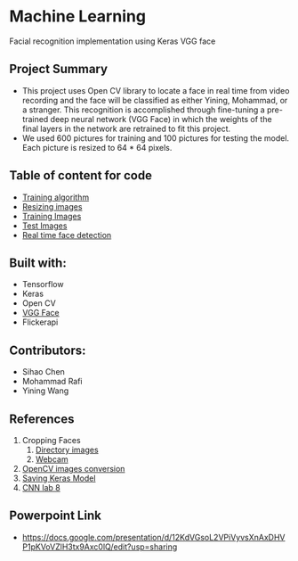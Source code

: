 # Machine Learning
Facial recognition implementation using Keras VGG face

## Project Summary
* This project uses Open CV library to locate a face in real time from video recording and the face will be classified as either Yining, Mohammad, or a stranger. This recognition is accomplished through fine-tuning a pre-trained deep neural network (VGG Face) in which the weights of the final layers in the network are retrained to fit this project.
* We used 600 pictures for training and 100 pictures for testing the model. Each picture is resized to 64 * 64 pixels.

## Table of content for code
* [Training algorithm](https://github.com/YinWang3026/MLProj/blob/master/Detailed_Proj.ipynb)
* [Resizing images](https://github.com/YinWang3026/MLProj/blob/master/Resizing.ipynb)
* [Training Images](https://github.com/YinWang3026/MLProj/blob/master/train.zip)
* [Test Images](https://github.com/YinWang3026/MLProj/blob/master/train.zip)
* [Real time face detection](https://github.com/YinWang3026/MLProj/blob/master/facecam_detection.py)

## Built with:
 * Tensorflow
 * Keras
 * Open CV
 * [VGG Face](https://github.com/rcmalli/keras-vggface)
 * Flickerapi
 
## Contributors:
* Sihao Chen
* Mohammad Rafi
* Yining Wang

## References
1. Cropping Faces
   1. [Directory images](https://codereview.stackexchange.com/questions/156736/cropping-faces-from-images-in-a-directory)
   2. [Webcam](https://realpython.com/face-detection-in-python-using-a-webcam/)
2. [OpenCV images conversion](https://aboveintelligent.com/face-recognition-with-keras-and-opencv-2baf2a83b799)
3. [Saving Keras Model](https://machinelearningmastery.com/save-load-keras-deep-learning-models/)
4. [CNN lab 8](https://github.com/sdrangan/introml/blob/master/unit08_cnn/lab08_fine_tune_partial.ipynb)

## Powerpoint Link
* https://docs.google.com/presentation/d/12KdVGsoL2VPiVyvsXnAxDHVP1pKVoVZlH3tx9Axc0lQ/edit?usp=sharing
